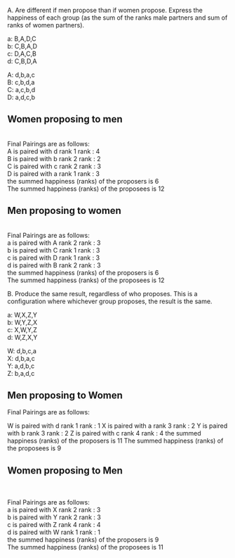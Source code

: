 A.  Are different if men propose than if women propose.
Express the happiness of each group (as the sum of the
ranks male partners and sum of ranks of women partners).

a: B,A,D,C  <br>
b: C,B,A,D  <br>
c: D,A,C,B  <br>
d: C,B,D,A  <br>

A: d,b,a,c  <br>
B: c,b,d,a  <br>
C: a,c,b,d  <br>
D: a,d,c,b  <br>

Women proposing to men
----------------------

<br>
Final Pairings are as follows:  <br>
A is paired with d rank  1  rank : 4  <br>
B is paired with b rank  2  rank : 2  <br>
C is paired with c rank  2  rank : 3  <br>
D is paired with a rank  1  rank : 3  <br>
the summed happiness (ranks) of the proposers is 6  <br>
The summed happiness (ranks) of the proposees is 12  <br>

Men proposing to women
----------------------

<br>
Final Pairings are as follows:  <br>
a is paired with A rank  2  rank : 3  <br>
b is paired with C rank  1  rank : 3  <br>
c is paired with D rank  1  rank : 3  <br>
d is paired with B rank  2  rank : 3  <br>
the summed happiness (ranks) of the proposers is 6  <br>
The summed happiness (ranks) of the proposees is 12  <br>

B. Produce the same result, regardless of who proposes.
This is a configuration where whichever group proposes, the result is the same.


a:      W,X,Z,Y   <br>
b:      W,Y,Z,X   <br>
c:      X,W,Y,Z   <br>
d:      W,Z,X,Y

W:      d,b,c,a   <br>
X:      d,b,a,c   <br>
Y:      a,d,b,c   <br>
Z:      b,a,d,c

Men proposing to Women
----------------------

Final Pairings are as follows:

W is paired with d rank  1  rank : 1
X is paired with a rank  3  rank : 2
Y is paired with b rank  3  rank : 2
Z is paired with c rank  4  rank : 4
the summed happiness (ranks) of the proposers is 11
The summed happiness (ranks) of the proposees is 9  <br>

Women proposing to Men
----------------------

<br>

<br>
Final Pairings are as follows:  <br>
a is paired with X rank  2  rank : 3  <br>
b is paired with Y rank  2  rank : 3  <br>
c is paired with Z rank  4  rank : 4  <br>
d is paired with W rank  1  rank : 1  <br>
the summed happiness (ranks) of the proposers is 9  <br>
The summed happiness (ranks) of the proposees is 11  <br>
